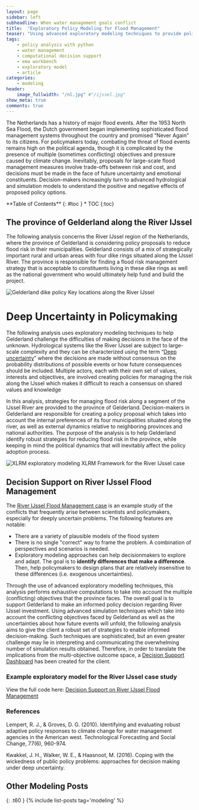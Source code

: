 ```yaml
---
layout: page
sidebar: left
subheadline: When water management goals conflict
title:  "Exploratory Policy Modeling for Flood Management"
teaser: "Using advanced exploratory modeling techniques to provide policy support on a water management case study."
tags:
    - policy analysis with python
    - water management
    - computational decision support
    - ema workbench
    - exploratory model
    - article
categories:
    - modeling
header:
    image_fullwidth: "/nl.jpg" #"/ijssel.jpg"
show_meta: true
comments: true
---
```


The Netherlands has a history of major flood events. After the 1953 North Sea Flood, the Dutch government began implementing sophisticated flood management systems throughout the country and promised “Never Again” to its citizens. For policymakers today, combating the threat of flood events remains high on the political agenda, though it is complicated by the presence of multiple (sometimes conflicting) objectives and pressure caused by climate change. Inevitably, proposals for large-scale flood management measures involve trade-offs between risk and cost, and decisions must be made in the face of future uncertainty and emotional constituents. Decision-makers increasingly turn to advanced hydrological and simulation models to understand the positive and negative effects of proposed policy options.


<div class="panel radius" markdown="1">
**Table of Contents**
{: #toc }
*  TOC
{:toc}
</div>

## The province of Gelderland along the River IJssel
The following analysis concerns the River IJssel region of the Netherlands, where the province of Gelderland is considering policy proposals to reduce flood risk in their municipalities. Gelderland consists of a mix of strategically important rural and urban areas with four dike rings situated along the IJssel River. The province is responsible for finding a flood risk management strategy that is acceptable to constituents living in these dike rings as well as the national government who would ultimately help fund and build the project.

![Gelderland dike policy]({{site.baseurl}}/images/dike.jpg)
Key locations along the River IJssel

# Deep Uncertainty in Policymaking
The following analysis uses exploratory modeling techniques  to help Gelderland challenge the difficulties of making decisions in the face of the unknown. Hydrological systems like the River IJssel are subject to large-scale complexity and they can be characterized using the term “[Deep uncertainty](https://www.sciencedirect.com/science/article/pii/S1364815212003131)” where the decisions are made without consensus on the probability distributions of possible events or how future consequences should be included. Multiple actors, each with their own set of values, interests and objectives, are involved creating policies for managing the risk along the IJssel which makes it difficult to reach a consensus on shared values and knowledge

In this analysis, strategies for managing flood risk along a segment of the IJssel River are provided to the province of Gelderland. Decision-makers in Gelderland are responsible for creating a policy proposal which takes into account the internal preferences of its four municipalities situated along the river, as well as external dynamics relative to neighboring provinces and national authorities. The purpose of the analysis is to help Gelderland identify robust strategies for reducing flood risk in the province, while keeping in mind the political dynamics that will inevitably affect the policy adoption process.

![XLRM exploratory modeling]({{site.baseurl}}/images/gelderland_xlrm.jpg)
XLRM Framework for the River IJssel case

## Decision Support on River IJssel Flood Management
The [River IJssel Flood Management case](https://www.mdpi.com/2076-3263/8/6/224/htm) is an example study of the conflicts that frequently arise between scientists and policymakers, especially for deeply uncertain problems. The following features are notable:
* There are a variety of plausible models of the flood system
* There is no single "correct" way to frame the problem. A combination of perspectives and scenarios is needed.
* Exploratory modeling approaches can help decisionmakers to explore and adapt. The goal is to **identify differences that make a difference**. Then, help policymakers to design plans that are relatively insensitive to these differences (i.e. exogenous uncertainties).


Through the use of advanced exploratory modelling techniques, this analysis performs exhaustive computations to take into account the multiple (conflicting) objectives that the province faces. The overall goal is to support Gelderland to make an informed policy decision regarding River IJssel investment. Using advanced simulation techniques which take into account the conflicting objectives faced by Gelderland as well as the uncertainties about how future events will unfold, the following analysis aims to give the client a robust set of strategies to enable informed decision-making. Such techniques are sophisticated, but an even greater challenge may lie in interpreting and communicating the overwhelming number of simulation results obtained. Therefore, in order to translate the implications from the multi-objective outcome space, a [Decision Support Dashboard](https://plot.ly/~SMGross/32/dike-increases-under-the-super-safe-policy-rfr-under-the-super-safe-policy-ews-u/ ) has been created for the client.


### Example exploratory model for the River IJssel case study
View the full code here: [Decision Support on River IJssel Flood Management](https://github.com/shannongross/Model-Based-Decision-Making)


### References
Lempert, R. J., & Groves, D. G. (2010). Identifying and evaluating robust adaptive policy responses to climate change for water management agencies in the American west. Technological Forecasting and Social Change, 77(6), 960-974.

Kwakkel, J. H., Walker, W. E., & Haasnoot, M. (2016). Coping with the wickedness of public policy problems: approaches for decision making under deep uncertainty.



## Other Modeling Posts
{: .t60 }
{% include list-posts tag='modeling' %}
